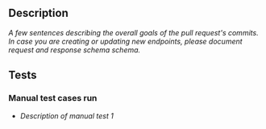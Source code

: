 ## Description
_A few sentences describing the overall goals of the pull request's commits. In case you are creating or updating new endpoints, please document request and response schema schema._


## Tests

### Manual test cases run
- _Description of manual test 1_
